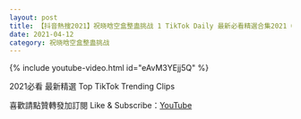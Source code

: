 ```yaml
---
layout: post
title: 【抖音熱搜2021】祝晓晗空盒整蛊挑战 1 TikTok Daily 最新必看精選合集2021 04 12
date: 2021-04-12
category: 祝晓晗空盒整蛊挑战
---
```


{% include youtube-video.html id="eAvM3YEjj5Q" %}

2021必看 最新精選 Top TikTok Trending Clips

喜歡請點贊轉發加訂閱 Like & Subscribe：[YouTube](https://www.youtube.com/channel/UCAoR7VcanIPd04uEq_GIylA/videos)

